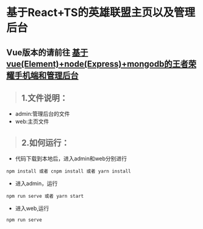 # 基于React+TS的英雄联盟主页以及管理后台

## Vue版本的请前往 [基于vue(Element)+node(Express)+mongodb的王者荣耀手机端和管理后台](https://github.com/ly1994lyy/vue-node-moba)

> ## 1.文件说明：
- admin:管理后台的文件
- web:主页文件

> ## 2.如何运行：
- 代码下载到本地后，进入admin和web分别进行
```
npm install 或者 cnpm install 或者 yarn install
```
- 进入admin，运行

```
npm run serve 或者 yarn start
```
- 进入web,运行
```
npm run serve
```

